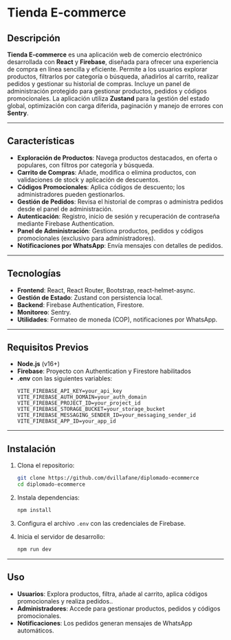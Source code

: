 # Tienda E-commerce

## Descripción

**Tienda E-commerce** es una aplicación web de comercio electrónico desarrollada con **React** y **Firebase**, diseñada para ofrecer una experiencia de compra en línea sencilla y eficiente. Permite a los usuarios explorar productos, filtrarlos por categoría o búsqueda, añadirlos al carrito, realizar pedidos y gestionar su historial de compras. Incluye un panel de administración protegido para gestionar productos, pedidos y códigos promocionales. La aplicación utiliza **Zustand** para la gestión del estado global, optimización con carga diferida, paginación y manejo de errores con **Sentry**.

---

## Características

- **Exploración de Productos**: Navega productos destacados, en oferta o populares, con filtros por categoría y búsqueda.
- **Carrito de Compras**: Añade, modifica o elimina productos, con validaciones de stock y aplicación de descuentos.
- **Códigos Promocionales**: Aplica códigos de descuento; los administradores pueden gestionarlos.
- **Gestión de Pedidos**: Revisa el historial de compras o administra pedidos desde el panel de administración.
- **Autenticación**: Registro, inicio de sesión y recuperación de contraseña mediante Firebase Authentication.
- **Panel de Administración**: Gestiona productos, pedidos y códigos promocionales (exclusivo para administradores).
- **Notificaciones por WhatsApp**: Envía mensajes con detalles de pedidos.

---

## Tecnologías

- **Frontend**: React, React Router, Bootstrap, react-helmet-async.
- **Gestión de Estado**: Zustand con persistencia local.
- **Backend**: Firebase Authentication, Firestore.
- **Monitoreo**: Sentry.
- **Utilidades**: Formateo de moneda (COP), notificaciones por WhatsApp.

---

## Requisitos Previos

- **Node.js** (v16+)
- **Firebase**: Proyecto con Authentication y Firestore habilitados
- **.env** con las siguientes variables:
  ```env
  VITE_FIREBASE_API_KEY=your_api_key
  VITE_FIREBASE_AUTH_DOMAIN=your_auth_domain
  VITE_FIREBASE_PROJECT_ID=your_project_id
  VITE_FIREBASE_STORAGE_BUCKET=your_storage_bucket
  VITE_FIREBASE_MESSAGING_SENDER_ID=your_messaging_sender_id
  VITE_FIREBASE_APP_ID=your_app_id
  ```

---

## Instalación

1. Clona el repositorio:
   ```bash
   git clone https://github.com/dvillafane/diplomado-ecommerce
   cd diplomado-ecommerce
   ```

2. Instala dependencias:
   ```bash
   npm install
   ```

3. Configura el archivo `.env` con las credenciales de Firebase.

4. Inicia el servidor de desarrollo:
   ```bash
   npm run dev
   ```

---

## Uso

- **Usuarios**: Explora productos, filtra, añade al carrito, aplica códigos promocionales y realiza pedidos..
- **Administradores**: Accede para gestionar productos, pedidos y códigos promocionales.
- **Notificaciones**: Los pedidos generan mensajes de WhatsApp automáticos.
